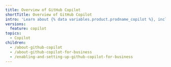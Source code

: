 ```yaml
---
title: Overview of GitHub Copilot
shortTitle: Overview of GitHub Copilot
intro: 'Learn about {% data variables.product.prodname_copilot %}, including use cases and terms that govern {% data variables.product.prodname_copilot %} data.'
versions:
  feature: copilot
topics:
  - Copilot
children:
  - /about-github-copilot
  - /about-github-copilot-for-business
  - /enabling-and-setting-up-github-copilot-for-business
---
```


